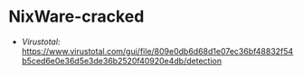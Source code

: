 # NixWare-cracked
- _Virustotal_: https://www.virustotal.com/gui/file/809e0db6d68d1e07ec36bf48832f54b5ced6e0e36d5e3de36b2520f40920e4db/detection
